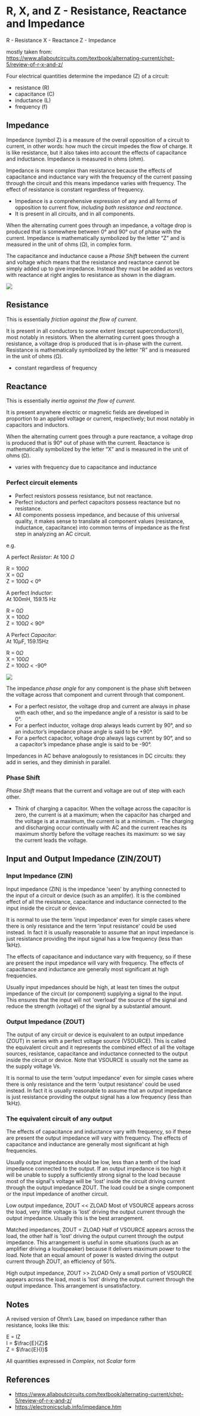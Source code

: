 # R, X, and Z - Resistance, Reactance and Impedance

R - Resistance
X - Reactance
Z - Impedance

mostly taken from:  
https://www.allaboutcircuits.com/textbook/alternating-current/chpt-5/review-of-r-x-and-z/


Four electrical quantities determine the impedance (Z) of a circuit: 
- resistance (R)
- capacitance (C)
- inductance (L)
- frequency (f)

## Impedance

Impedance (symbol Z) is a measure of the overall opposition of a circuit to current, in other words: how much the circuit impedes the flow of charge. It is like resistance, but it also takes into account the effects of capacitance and inductance. Impedance is measured in ohms (ohm).

Impedance is more complex than resistance because the effects of capacitance and inductance vary with the frequency of the current passing through the circuit and this means impedance varies with frequency. The effect of resistance is constant regardless of frequency.

- Impedance is a comprehensive expression of any and all forms of opposition to current flow, *including both resistance and reactance*. 
- It is present in all circuits, and in all components.

 When the alternating current goes through an impedance, a voltage drop is produced that is somewhere between 0° and 90° out of phase with the current. Impedance is mathematically symbolized by the letter “Z” and is measured in the unit of ohms (Ω), in complex form.

The capacitance and inductance cause a *Phase Shift* between the current and voltage which means that the resistance and reactance cannot be simply added up to give impedance. Instead they must be added as vectors with reactance at right angles to resistance as shown in the diagram.

![](pics/impedance.gif)

## Resistance

This is essentially *friction against the flow of current*.

 It is present in all conductors to some extent (except superconductors!), most notably in resistors. When the alternating current goes through a resistance, a voltage drop is produced that is in-phase with the current. Resistance is mathematically symbolized by the letter “R” and is measured in the unit of ohms (Ω).

 - constant regardless of frequency

## Reactance

This is essentially *inertia against the flow of current*.

 It is present anywhere electric or magnetic fields are developed in proportion to an applied voltage or current, respectively; but most notably in capacitors and inductors.

When the alternating current goes through a pure reactance, a voltage drop is produced that is 90° out of phase with the current. Reactance is mathematically symbolized by the letter “X” and is measured in the unit of ohms (Ω).

- varies with frequency due to capacitance and inductance



### Perfect circuit elements
- Perfect resistors possess resistance, but not reactance. 
- Perfect inductors and perfect capacitors possess reactance but no resistance. 
- All components possess impedance, and because of this universal quality, it makes sense to translate all component values (resistance, inductance, capacitance) into common terms of impedance as the first step in analyzing an AC circuit.

e.g.

A perfect *Resistor*:
At 100 $\Omega$  

R = 100$\Omega$  
X = 0$\Omega$  
Z = 100$\Omega$ < 0º

A perfect *Inductor*:  
At 100mH, 159.15 Hz

R = 0$\Omega$  
X = 100$\Omega$  
Z = 100$\Omega$ < 90º

A Perfect *Capacitor*:  
At 10$\mu$F, 159.15Hz

R = 0$\Omega$  
X = 100$\Omega$  
Z = 100$\Omega$ < -90º


![](pics/perfect_resistor_capacitor_inductor.png)


The impedance *phase angle* for any component is the phase shift between the voltage across that component and current through that component.

- For a perfect resistor, the voltage drop and current are always in phase with each other, and so the impedance angle of a resistor is said to be 0°. 
- For a perfect inductor, voltage drop always leads current by 90°, and so an inductor’s impedance phase angle is said to be +90°.
- For a perfect capacitor, voltage drop always lags current by 90°, and so a capacitor’s impedance phase angle is said to be -90°.

Impedances in AC behave analogously to resistances in DC circuits: they add in series, and they diminish in parallel.



### Phase Shift

*Phase Shift* means that the current and voltage are out of step with each other. 

- Think of charging a capacitor. When the voltage across the capacitor is zero, the current is at a maximum; when the capacitor has charged and the voltage is at a maximum, the current is at a minimum. - The charging and discharging occur continually with AC and the current reaches its maximum shortly before the voltage reaches its maximum: so we say the current leads the voltage.


## Input and Output Impedance (ZIN/ZOUT)
### Input Impedance (ZIN)

Input impedance (ZIN) is the impedance 'seen' by anything connected to the input of a circuit or device (such as an amplifer). It is the combined effect of all the resistance, capacitance and inductance connected to the input inside the circuit or device.

It is normal to use the term 'input impedance' even for simple cases where there is only resistance and the term 'input resistance' could be used instead. In fact it is usually reasonable to assume that an input impedance is just resistance providing the input signal has a low frequency (less than 1kHz).

The effects of capacitance and inductance vary with frequency, so if these are present the input impedance will vary with frequency. The effects of capacitance and inductance are generally most significant at high frequencies.

Usually input impedances should be high, at least ten times the output impedance of the circuit (or component) supplying a signal to the input. This ensures that the input will not 'overload' the source of the signal and reduce the strength (voltage) of the signal by a substantial amount.

### Output Impedance (ZOUT)

The output of any circuit or device is equivalent to an output impedance (ZOUT) in series with a perfect voltage source (VSOURCE). This is called the equivalent circuit and it represents the combined effect of all the voltage sources, resistance, capacitance and inductance connected to the output inside the circuit or device. Note that VSOURCE is usually not the same as the supply voltage Vs.

It is normal to use the term 'output impedance' even for simple cases where there is only resistance and the term 'output resistance' could be used instead. In fact it is usually reasonable to assume that an output impedance is just resistance providing the output signal has a low frequency (less than 1kHz).


### The equivalent circuit of any output

The effects of capacitance and inductance vary with frequency, so if these are present the output impedance will vary with frequency. The effects of capacitance and inductance are generally most significant at high frequencies.

Usually output impedances should be low, less than a tenth of the load impedance connected to the output. If an output impedance is too high it will be unable to supply a sufficiently strong signal to the load because most of the signal's voltage will be 'lost' inside the circuit driving current through the output impedance ZOUT. The load could be a single component or the input impedance of another circuit.

Low output impedance, ZOUT << ZLOAD
Most of VSOURCE appears across the load, very little voltage is 'lost' driving the output current through the output impedance. Usually this is the best arrangement.

Matched impedances, ZOUT = ZLOAD
Half of VSOURCE appears across the load, the other half is 'lost' driving the output current through the output impedance. This arrangement is useful in some situations (such as an amplifier driving a loudspeaker) because it delivers maximum power to the load. Note that an equal amount of power is wasted driving the output current through ZOUT, an efficiency of 50%.

High output impedance, ZOUT >> ZLOAD
Only a small portion of VSOURCE appears across the load, most is 'lost' driving the output current through the output impedance. This arrangement is unsatisfactory.


## Notes
A revised version of Ohm’s Law, based on impedance rather than resistance, looks like this:

E = IZ  
I = $\frac{E}{Z}$  
Z = $\frac{E}{I}$

All quantities expressed in *Complex*, not *Scalar* form


## References
- https://www.allaboutcircuits.com/textbook/alternating-current/chpt-5/review-of-r-x-and-z/
- https://electronicsclub.info/impedance.htm